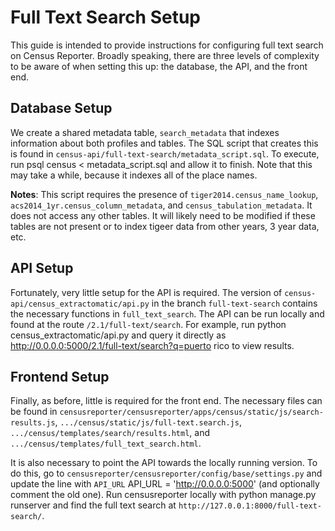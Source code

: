 # Full Text Search Setup
This guide is intended to provide instructions for configuring full text search on Census Reporter. Broadly speaking, there are three levels of complexity to be aware of when setting this up: the database, the API, and the front end.

## Database Setup
We create a shared metadata table, `search_metadata` that indexes information about both profiles and tables. The SQL script that creates this is found in `census-api/full-text-search/metadata_script.sql`. To execute, run
	psql census < metadata_script.sql
and allow it to finish. Note that this may take a while, because it indexes all of the place names.

**Notes**: This script requires the presence of `tiger2014.census_name_lookup`, `acs2014_1yr.census_column_metadata`, and `census_tabulation_metadata`. It does not access any other tables. It will likely need to be modified if these tables are not present or to index tigeer data from other years, 3 year data, etc.

## API Setup
Fortunately, very little setup for the API is required. The version of `census-api/census_extractomatic/api.py` in the branch `full-text-search` contains the necessary functions in `full_text_search`. The API can be run locally and found at the route `/2.1/full-text/search`. For example, run
	python census_extractomatic/api.py
and query it directly as
	http://0.0.0.0:5000/2.1/full-text/search?q=puerto rico
to view results.

## Frontend Setup
Finally, as before, little is required for the front end. The necessary files can be found in `censusreporter/censusreporter/apps/census/static/js/search-results.js`, `.../census/static/js/full-text.search.js`, `.../census/templates/search/results.html`, and `.../census/templates/full_text_search.html`.

It is also necessary to point the API towards the locally running version. To do this, go to `censusreporter/censusreporter/config/base/settings.py` and update the line with `API_URL`
	API_URL = 'http://0.0.0.0:5000'
(and optionally comment the old one). Run censusreporter locally with
	python manage.py runserver
and find the full text search at `http://127.0.0.1:8000/full-text-search/`.